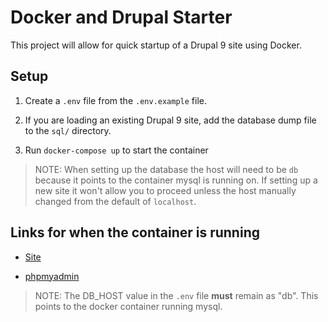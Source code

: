 # Docker and Drupal Starter

This project will allow for quick startup of a Drupal 9 site using Docker.

## Setup

1. Create a `.env` file from the `.env.example` file.

2. If you are loading an existing Drupal 9 site, add the database dump file to the `sql/` directory.

3. Run `docker-compose up` to start the container

> NOTE: When setting up the database the host will need to be `db` because it points to the container mysql is running on. If setting up a new site it won't allow you to proceed unless the host manually changed from the default of `localhost`.

## Links for when the container is running

- [Site](http://localhost)

- [phpmyadmin](http://localhost:7777)

> NOTE: The DB_HOST value in the `.env` file **must** remain as "db". This points to the docker container running mysql.
